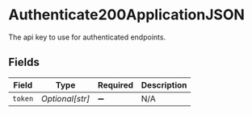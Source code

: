 # Authenticate200ApplicationJSON

The api key to use for authenticated endpoints.


## Fields

| Field              | Type               | Required           | Description        |
| ------------------ | ------------------ | ------------------ | ------------------ |
| `token`            | *Optional[str]*    | :heavy_minus_sign: | N/A                |
